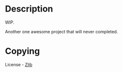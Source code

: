 # Description 
WIP. 

Another one awesome project that will never completed.

# Copying 
License - [Zlib](https://github.com/edomin/steroids/blob/master/COPYING)